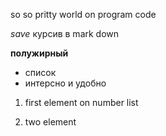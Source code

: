 so so pritty world on program code

*save* курсив в mark down

**полужирный**
* список
* интерсно и удобно

1. first element on number list

2. two element
